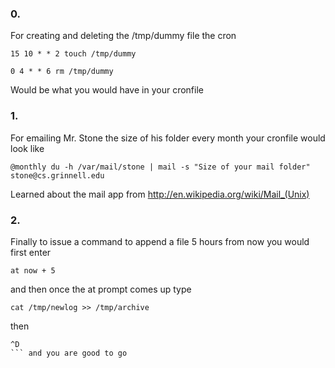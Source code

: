 ### 0.
For creating and deleting the /tmp/dummy file the cron

```shell
15 10 * * 2 touch /tmp/dummy
```
```shell
0 4 * * 6 rm /tmp/dummy
```

Would be what you would have in your cronfile

### 1.
For emailing Mr. Stone the size of his folder every month
your cronfile would look like

```shell
@monthly du -h /var/mail/stone | mail -s "Size of your mail folder" stone@cs.grinnell.edu
```

Learned about the mail app from http://en.wikipedia.org/wiki/Mail_(Unix)

### 2.
Finally to issue a command to append a file 5 hours from now you would first
enter

``` shell
at now + 5
```

and then once the at prompt comes up type
```shell
cat /tmp/newlog >> /tmp/archive
```

then 
```shell 
^D
``` and you are good to go
